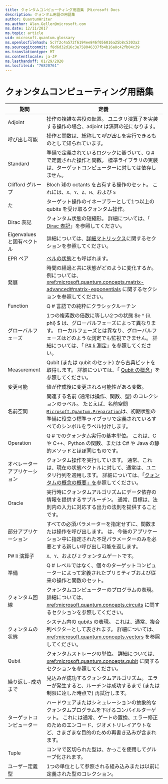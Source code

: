 ```yaml
---
title: クォンタムコンピューティング用語集 |Microsoft Docs
description: クォンタム用語の用語集
author: QuantumWriter
ms.author: Alan.Geller@microsoft.com
ms.date: 12/11/2017
ms.topic: article
uid: microsoft.quantum.glossary
ms.openlocfilehash: 5c7f2c4a572f6194ee846f056016a25b8c5303a2
ms.sourcegitcommit: f8d6d32d16c3e758046337fb4b16a8c42fb04c39
ms.translationtype: MT
ms.contentlocale: ja-JP
ms.lasthandoff: 01/29/2020
ms.locfileid: "76820761"
---
```

# <a name="quantum-computing-glossary"></a>クォンタムコンピューティング用語集

|期間|定義|
|-------------|----------|
|Adjoint|操作の複雑な共役の転置。 ユニタリ演算子を実装する操作の場合、adjoint は演算の逆になります。|
|呼び出し可能|操作と関数は、総称して*呼び出し*を実行できるものとして知られています。|
|Standard|準備で定義されているロジックに基づいて、Q # で定義された操作と関数。 標準ライブラリの実装は、ターゲットコンピューターに対しては依存しません。|
|Clifford グループ|Bloch 球の octants を占有する操作のセット。 これには、`X`、`Y`、`Z`、`H`、および `S`|
|た|ターゲット操作のイネーブラーとして1つ以上の qubits を受け取るクォンタム操作。|
|Dirac 表記|クォンタム状態の短縮形。 詳細については、「 [Dirac 表記](xref:microsoft.quantum.concepts.dirac)」を参照してください。|
|Eigenvalues と固有ベクトル|詳細については、[詳細マトリックス](xref:microsoft.quantum.concepts.matrix-advanced)に関するセクションを参照してください。|
|EPR ペア|[ベルの状態](https://en.wikipedia.org/wiki/Bell_state)とも呼ばれます。|
|発展|時間の経過と共に状態がどのように変化するか。 例については、<xref:microsoft.quantum.concepts.matrix-advanced#matrix-exponentials> に関するセクションを参照してください。 |
|Function|Q # 言語での純粋にクラシックルーチン|
| <a id="global-phase"></a>グローバルフェーズ | 1つの複素数の倍数に等しい2つの状態 $e ^ {i\ phi} $ は、グローバルフェーズによって異なります。 ローカルフェーズとは異なり、グローバルフェーズはどのような測定でも監視できません。 詳細については、「 [P# li 測定](xref:microsoft.quantum.concepts.pauli)」を参照してください。 |
|Measurement|Qubit (または qubit のセット) から古典ビットを取得します。 詳細については、「 [Qubit の概念](xref:microsoft.quantum.concepts.qubit)」を参照してください。|
|変更可能|値が作成後に変更される可能性がある変数。|
|名前空間|関連する名前 (通常は操作、関数、型) のコレクションのラベル。 たとえば、名前空間[`Microsoft.Quantum.Preparation`](xref:microsoft.quantum.preparation)は、初期状態の準備に役立つ標準ライブラリで定義されているすべてのシンボルをラベル付けします。|
|Operation|Q # でのクォンタム実行の基本単位。 これは、C や C++、Python の関数、または C# や Java の静的メソッドとほぼ同じものです。|
|オペレーターアプリケーション|クォンタム操作を実行しています。 通常、これは、現在の状態ベクトルに対して、通常は、ユニタリ行列を適用します。 詳細については、「[クォンタムの概念の概要」を](xref:microsoft.quantum.concepts.intro)参照してください。|
|Oracle|実行時にクォンタムアルゴリズムにデータ依存の情報を提供するサブルーチン。 通常、目標は、法則内の入力に対応する出力の法則を提供することです。   |
|部分アプリケーション|すべての必須パラメーターを指定せずに、関数または操作を呼び出します。 は、今後のアプリケーション中に指定された不足パラメーターのみを必要とする新しい呼び出し可能を返します。|
|P# li 演算子|`X`、`Y`、および `Z` クォンタムゲートです。|
|準備|Q # レベルではなく、個々のターゲットコンピューターによって定義されたプリミティブおよび従来の操作と関数のセット。|
|クォンタム回線|クォンタムコンピューターのプログラムの表現。 詳細については、<xref:microsoft.quantum.concepts.circuits> に関するセクションを参照してください。|
|クォンタムの状態|システム内の qubits の表現。 これは、通常、複合列ベクターとして表されます。 詳細については、<xref:microsoft.quantum.concepts.vectors> を参照してください。 |
|Qubit|クォンタムストレージの単位。 詳細については、<xref:microsoft.quantum.concepts.qubit> に関するセクションを参照してください。|
|繰り返し-成功まで|見込みが成功するクォンタムアルゴリズム。 エラーが発生すると、ルーチンは成功するまで (または制限に達した時点で) 再試行します。 |
|ターゲットコンピューター|ハードウェアまたはシミュレーションの抽象的なクォンタムプログラムを下げるコンパイルターゲット。 これには通常、ゲートの置換、エラー修正のためのエンコード、ジオメトリレイアウトなど、さまざまな目的のための再書き込みが含まれます。|
|Tuple|コンマで区切られた型は、かっこを使用してグループ化されます。 |
|ユーザー定義型|1つの単位として参照される組み込みまたは以前に定義された型のコレクション。|

